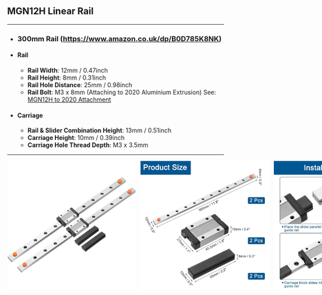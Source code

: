 ## MGN12H Linear Rail 
***
   - ### 300mm Rail (https://www.amazon.co.uk/dp/B0D785K8NK)
   - #### Rail
     - **Rail Width**: 12mm / 0.47inch
     - **Rail Height**: 8mm / 0.31inch
     - **Rail Hole Distance**: 25mm / 0.98inch
     - **Rail Bolt**: M3 x 8mm (Attaching to 2020 Aluminium Extrusion) See: [MGN12H to 2020 Attachment](MGN12H/2020%20Attachment.md)
   - #### Carriage
     - **Rail & Slider Combination Height**: 13mm / 0.51inch
     - **Carriage Height**: 10mm / 0.39inch
     - **Carriage Hole Thread Depth**: M3 x 3.5mm
  
***
<div style="display: flex; gap: 10px;">
<img src="https://github.com/Arran-0/mechanical-engineering-cheat-sheet/blob/main/Linear%20Rails/MGN12H/Images/Linear_Rail_Product.jpg" alt="" width="300" height="300">
<img src="https://github.com/Arran-0/mechanical-engineering-cheat-sheet/blob/main/Linear%20Rails/MGN12H/Images/Rail_&_Carriage_Dimensions.jpg" alt="" width="300" height="300">
<img src="https://github.com/Arran-0/mechanical-engineering-cheat-sheet/blob/main/Linear%20Rails/MGN12H/Images/Carriage_Installation.jpg" alt="" width="300" height="300">
<img src="https://github.com/Arran-0/mechanical-engineering-cheat-sheet/blob/main/Linear%20Rails/MGN12H/Images/Carriage_Bearings.jpg" alt="" width="300" height="300">
</div>
